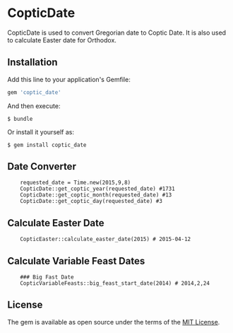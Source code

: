 # CopticDate

CopticDate is used to convert Gregorian date to Coptic Date. It is also used to calculate Easter date for Orthodox.
## Installation

Add this line to your application's Gemfile:

```ruby
gem 'coptic_date'
```

And then execute:

    $ bundle

Or install it yourself as:

    $ gem install coptic_date

## Date Converter
```
	requested_date = Time.new(2015,9,8)
    CopticDate::get_coptic_year(requested_date) #1731
    CopticDate::get_coptic_month(requested_date) #13
    CopticDate::get_coptic_day(requested_date) #3
```

## Calculate Easter Date
```
	CopticEaster::calculate_easter_date(2015) # 2015-04-12
```

## Calculate Variable Feast Dates
```
	### Big Fast Date
	CopticVariableFeasts::big_feast_start_date(2014) # 2014,2,24
```


## License

The gem is available as open source under the terms of the [MIT License](http://opensource.org/licenses/MIT).

